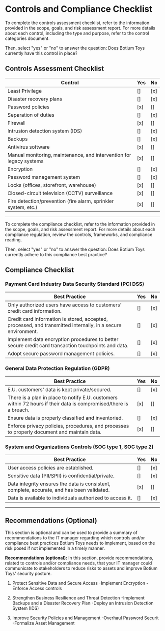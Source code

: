 # Controls and Compliance Checklist

To complete the controls assessment checklist, refer to the information provided in the scope, goals, and risk assessment report. For more details about each control, including the type and purpose, refer to the control categories document.

Then, select "yes" or "no" to answer the question: Does Botium Toys currently have this control in place?

## Controls Assessment Checklist

| Control | Yes | No |
|---------|-----|-----|
| Least Privilege | [] | [x] |
| Disaster recovery plans | [] | [x] |
| Password policies | [x] | [] |
| Separation of duties | [] | [x] |
| Firewall | [x] | [] |
| Intrusion detection system (IDS) | [] | [x] |
| Backups | [] | [x] |
| Antivirus software | [x] | [] |
| Manual monitoring, maintenance, and intervention for legacy systems | [x] | [] |
| Encryption | [] | [x] |
| Password management system | [] | [x] |
| Locks (offices, storefront, warehouse) | [x]| [] |
| Closed-circuit television (CCTV) surveillance | [x] | [] |
| Fire detection/prevention (fire alarm, sprinkler system, etc.) | [x] | [] |

---

To complete the compliance checklist, refer to the information provided in the scope, goals, and risk assessment report. For more details about each compliance regulation, review the controls, frameworks, and compliance reading.

Then, select "yes" or "no" to answer the question: Does Botium Toys currently adhere to this compliance best practice?

## Compliance Checklist

### Payment Card Industry Data Security Standard (PCI DSS)

| Best Practice | Yes | No |
|---------------|-----|-----|
| Only authorized users have access to customers' credit card information. | [] | [x] |
| Credit card information is stored, accepted, processed, and transmitted internally, in a secure environment. | [] | [x] |
| Implement data encryption procedures to better secure credit card transaction touchpoints and data. | [] | [x] |
| Adopt secure password management policies. | [] | [x] |

### General Data Protection Regulation (GDPR)

| Best Practice | Yes | No |
|---------------|-----|-----|
| E.U. customers' data is kept private/secured. | [] | [x]|
| There is a plan in place to notify E.U. customers within 72 hours if their data is compromised/there is a breach. | [x] | []|
| Ensure data is properly classified and inventoried. | [] | [x] |
| Enforce privacy policies, procedures, and processes to properly document and maintain data. | [x] | [] |

### System and Organizations Controls (SOC type 1, SOC type 2)

| Best Practice | Yes | No |
|---------------|-----|-----|
| User access policies are established. | [] | [x] |
| Sensitive data (PII/SPII) is confidential/private. | [] | [x] |
| Data integrity ensures the data is consistent, complete, accurate, and has been validated. | [x] | [] |
| Data is available to individuals authorized to access it. | [] | [x] |

---

## Recommendations (Optional)

This section is optional and can be used to provide a summary of recommendations to the IT manager regarding which controls and/or compliance best practices Botium Toys needs to implement, based on the risk posed if not implemented in a timely manner.

**Recommendations (optional):** In this section, provide recommendations, related to controls and/or compliance needs, that your IT manager could communicate to stakeholders to reduce risks to assets and improve Botium Toys' security posture.

1. Protect Sensitive Data and Secure Access
 -Implement Encryption
 -Enforce Access controls

2. Strengthen Business Resilience and Threat Detection
 -Implement Backups and a Disaster Recovery Plan
 -Deploy an Intrusion Detection System (IDS)

3. Improve Security Policies and Management
 -Overhaul Password Securit
 -Formalize Asset Management
